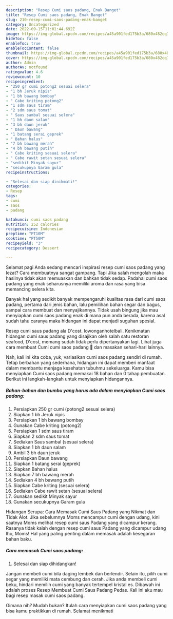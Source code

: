 ```yaml
---
description: "Resep Cumi saos padang, Enak Banget"
title: "Resep Cumi saos padang, Enak Banget"
slug: 210-resep-cumi-saos-padang-enak-banget
category: Uncategorized
date: 2022-09-15T11:01:44.692Z
image: https://img-global.cpcdn.com/recipes/a45a901fed175b3a/680x482cq70/cumi-saos-padang-foto-resep-utama.jpg
hideToc: false
enableToc: true
enableTocContent: false
thumbnail: https://img-global.cpcdn.com/recipes/a45a901fed175b3a/680x482cq70/cumi-saos-padang-foto-resep-utama.jpg
cover: https://img-global.cpcdn.com/recipes/a45a901fed175b3a/680x482cq70/cumi-saos-padang-foto-resep-utama.jpg
author: Admin
authorAv: notfound
ratingvalue: 4.6
reviewcount: 10
recipeingredient:
- "250 gr cumi potong2 sesuai selera"
- "1 bh Jeruk nipis"
- "1 bh bawang bombay"
- " Cabe kriting potong2"
- "1 sdm saus tiram"
- "2 sdm saus tomat"
- " Saus sambal sesuai selera"
- "1 bh daun salam"
- "3 bh daun jeruk"
- " Daun bawang"
- "1 batang serai geprek"
- " Bahan halus"
- "7 bh bawang merah"
- "4 bh bawang putih"
- " Cabe kriting sesuai selera"
- " Cabe rawit setan sesuai selera"
- "sedikit Minyak sayur"
- "secukupnya Garam gula"
recipeinstructions:

- "Selesai dan siap dinikmati!"
categories:
- Resep
tags:
- cumi
- saos
- padang

katakunci: cumi saos padang 
nutrition: 252 calories
recipecuisine: Indonesian
preptime: "PT10M"
cooktime: "PT50M"
recipeyield: "3"
recipecategory: Dessert

---
```



Selamat pagi Anda sedang mencari inspirasi resep cumi saos padang yang lezat? Cara membuatnya sangat gampang. Tapi Jika salah mengolah maka hasilnya tidak akan memuaskan dan bahkan tidak sedap. Padahal cumi saos padang yang enak seharusnya memiliki aroma dan rasa yang bisa memancing selera kita.


Banyak hal yang sedikit banyak mempengaruhi kualitas rasa dari cumi saos padang, pertama dari jenis bahan, lalu pemilihan bahan segar dan bagus, sampai cara membuat dan menyajikannya. Tidak usah bingung jika mau menyiapkan cumi saos padang enak di mana pun anda berada, karena asal sudah tahu caranya maka hidangan ini dapat menjadi suguhan spesial.

Resep cumi saus padang ala D&#39;cost. lowonganhotelbali. Kenikmatan hidangan cumi saus padang yang disajikan oleh salah satu restoran seafood, D&#39;cost, memang sudah tidak perlu dipertanyakan lagi. Lihat juga cara membuat Cumi cumi saos padang 🦑 dan masakan sehari-hari lainnya.


Nah, kali ini kita coba, yuk, variasikan cumi saos padang sendiri di rumah. Tetap berbahan yang sederhana, hidangan ini dapat memberi manfaat dalam membantu menjaga kesehatan tubuhmu sekeluarga. Kamu bisa menyiapkan Cumi saos padang memakai 18 bahan dan 0 tahap pembuatan. Berikut ini langkah-langkah untuk menyiapkan hidangannya.

<!--inarticleads1-->

##### Bahan-bahan dan bumbu yang harus ada dalam menyiapkan Cumi saos padang:

1. Persiapkan 250 gr cumi (potong2 sesuai selera)
1. Siapkan 1 bh Jeruk nipis
1. Persiapkan 1 bh bawang bombay
1. Gunakan  Cabe kriting (potong2)
1. Persiapkan 1 sdm saus tiram
1. Siapkan 2 sdm saus tomat
1. Sediakan  Saus sambal (sesuai selera)
1. Siapkan 1 bh daun salam
1. Ambil 3 bh daun jeruk
1. Persiapkan  Daun bawang
1. Siapkan 1 batang serai (geprek)
1. Siapkan  Bahan halus
1. Siapkan 7 bh bawang merah
1. Sediakan 4 bh bawang putih
1. Siapkan  Cabe kriting (sesuai selera)
1. Sediakan  Cabe rawit setan (sesuai selera)
1. Gunakan sedikit Minyak sayur
1. Gunakan secukupnya Garam gula


Hidangan Serupa: Cara Memasak Cumi Saus Padang yang Nikmat dan Tidak Alot. Jika sebelumnya Moms mencampur cumi dengan udang, kini saatnya Moms melihat resep cumi saus Padang yang dicampur kerang. Rasanya tidak kalah dengan resep cumi saus Padang yang dicampur udang lho, Moms! Hal yang paling penting dalam memasak adalah kesegaran bahan baku. 

<!--inarticleads2-->

##### Cara memasak Cumi saos padang:


1. Selesai dan siap dihidangkan!

Jangan membeli cumi bila daging lembek dan berlendir. Selain itu, pilih cumi segar yang memiliki mata cembung dan cerah. Jika anda membeli cumi beku, hindari memilih cumi yang banyak tertempel kristal es. Dibawah ini adalah proses Resep Membuat Cumi Saus Padang Pedas. Kali ini aku mau bagi resep masak cumi saos padang. 

Gimana nih? Mudah bukan? Itulah cara menyiapkan cumi saos padang yang bisa kamu praktikkan di rumah. Selamat menikmati
